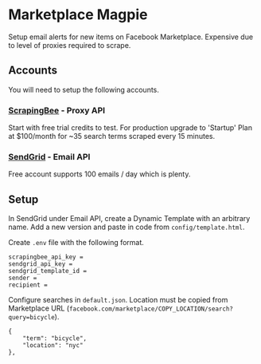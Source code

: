# Marketplace Magpie
Setup email alerts for new items on Facebook Marketplace. Expensive due to level of proxies required to scrape.

## Accounts

You will need to setup the following accounts.

### [ScrapingBee](https://www.scrapingbee.com/?fpr=oliver-dixon68) - Proxy API
Start with free trial credits to test. For production upgrade to 'Startup' Plan at $100/month for ~35 search terms scraped every 15 minutes. 

### [SendGrid](https://signup.sendgrid.com) - Email API
Free account supports 100 emails / day which is plenty.


## Setup

In SendGrid under Email API, create a Dynamic Template with an arbitrary name. Add a new version and paste in code from `config/template.html`.

Create `.env` file with the following format.

```
scrapingbee_api_key = 
sendgrid_api_key = 
sendgrid_template_id = 
sender = 
recipient = 
```

Configure searches in `default.json`. Location must be copied from Marketplace URL (`facebook.com/marketplace/COPY_LOCATION/search?query=bicycle`).

```
{
    "term": "bicycle",
    "location": "nyc"
},
```


 
